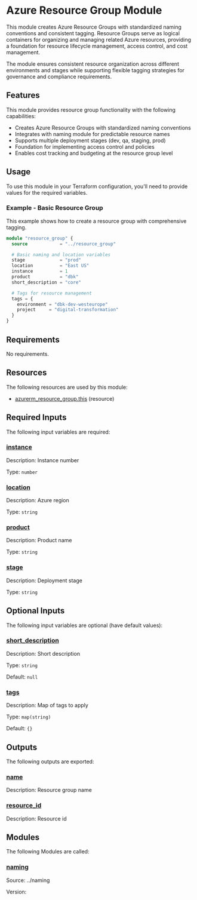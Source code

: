 <!-- BEGIN_TF_DOCS -->
<!-- Code generated by terraform-docs. DO NOT EDIT. -->
# Azure Resource Group Module

This module creates Azure Resource Groups with standardized naming conventions and consistent tagging. Resource Groups serve as logical containers for organizing and managing related Azure resources, providing a foundation for resource lifecycle management, access control, and cost management.

The module ensures consistent resource organization across different environments and stages while supporting flexible tagging strategies for governance and compliance requirements.

## Features

This module provides resource group functionality with the following capabilities:

- Creates Azure Resource Groups with standardized naming conventions
- Integrates with naming module for predictable resource names
- Supports multiple deployment stages (dev, qa, staging, prod)
- Foundation for implementing access control and policies
- Enables cost tracking and budgeting at the resource group level

## Usage

To use this module in your Terraform configuration, you'll need to provide values for the required variables.

### Example - Basic Resource Group
This example shows how to create a resource group with comprehensive tagging.
```terraform
module "resource_group" {
  source            = "../resource_group"

  # Basic naming and location variables
  stage             = "prod"
  location          = "East US"
  instance          = 1
  product           = "dbk"
  short_description = "core"

  # Tags for resource management
  tags = {
    environment = "dbk-dev-westeurope"
    project     = "digital-transformation"
  }
}
```

<!-- markdownlint-disable MD033 -->
## Requirements

No requirements.

## Resources

The following resources are used by this module:

- [azurerm_resource_group.this](https://registry.terraform.io/providers/hashicorp/azurerm/latest/docs/resources/resource_group) (resource)

<!-- markdownlint-disable MD013 -->
## Required Inputs

The following input variables are required:

### <a name="input_instance"></a> [instance](#input\_instance)

Description: Instance number

Type: `number`

### <a name="input_location"></a> [location](#input\_location)

Description: Azure region

Type: `string`

### <a name="input_product"></a> [product](#input\_product)

Description: Product name

Type: `string`

### <a name="input_stage"></a> [stage](#input\_stage)

Description: Deployment stage

Type: `string`

## Optional Inputs

The following input variables are optional (have default values):

### <a name="input_short_description"></a> [short\_description](#input\_short\_description)

Description: Short description

Type: `string`

Default: `null`

### <a name="input_tags"></a> [tags](#input\_tags)

Description: Map of tags to apply

Type: `map(string)`

Default: `{}`

## Outputs

The following outputs are exported:

### <a name="output_name"></a> [name](#output\_name)

Description: Resource group name

### <a name="output_resource_id"></a> [resource\_id](#output\_resource\_id)

Description: Resource id

## Modules

The following Modules are called:

### <a name="module_naming"></a> [naming](#module\_naming)

Source: ../naming

Version:

<!-- END_TF_DOCS -->